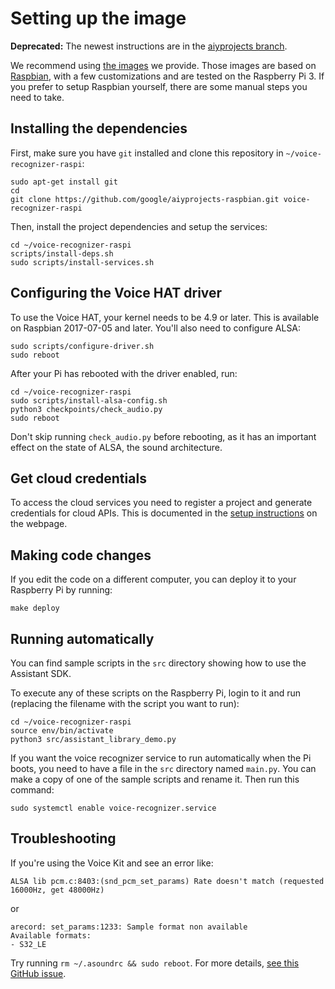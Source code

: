# Setting up the image

**Deprecated:** The newest instructions are in the
[aiyprojects
branch](https://github.com/google/aiyprojects-raspbian/blob/aiyprojects/HACKING.md).

We recommend using [the images](https://aiyprojects.withgoogle.com/voice) we
provide. Those images are based on [Raspbian](https://www.raspberrypi.org/downloads/raspbian/),
with a few customizations and are tested on the Raspberry Pi 3. If you prefer
to setup Raspbian yourself, there are some manual steps you need to take.

## Installing the dependencies

First, make sure you have `git` installed and clone this repository in
`~/voice-recognizer-raspi`:

```shell
sudo apt-get install git
cd
git clone https://github.com/google/aiyprojects-raspbian.git voice-recognizer-raspi
```

Then, install the project dependencies and setup the services:

``` shell
cd ~/voice-recognizer-raspi
scripts/install-deps.sh
sudo scripts/install-services.sh
```

## Configuring the Voice HAT driver

To use the Voice HAT, your kernel needs to be 4.9 or later. This is available
on Raspbian 2017-07-05 and later. You'll also need to configure ALSA:

``` shell
sudo scripts/configure-driver.sh
sudo reboot
```

After your Pi has rebooted with the driver enabled, run:

```
cd ~/voice-recognizer-raspi
sudo scripts/install-alsa-config.sh
python3 checkpoints/check_audio.py
sudo reboot
```

Don't skip running `check_audio.py` before rebooting, as it has an important
effect on the state of ALSA, the sound architecture.

## Get cloud credentials

To access the cloud services you need to register a project and generate
credentials for cloud APIs. This is documented in the
[setup instructions](https://aiyprojects.withgoogle.com/voice#users-guide-1-1--connect-to-google-cloud-platform) on the
webpage.

## Making code changes

If you edit the code on a different computer, you can deploy it to your
Raspberry Pi by running:

``` shell
make deploy
```

## Running automatically

You can find sample scripts in the `src` directory showing how to use the
Assistant SDK.

To execute any of these scripts on the Raspberry Pi, login to it and run
(replacing the filename with the script you want to run):

``` shell
cd ~/voice-recognizer-raspi
source env/bin/activate
python3 src/assistant_library_demo.py
```

If you want the voice recognizer service to run automatically when the Pi
boots, you need to have a file in the `src` directory named `main.py`. You can
make a copy of one of the sample scripts and rename it. Then run this command:

``` shell
sudo systemctl enable voice-recognizer.service
```

## Troubleshooting

If you're using the Voice Kit and see an error like:

``` shell
ALSA lib pcm.c:8403:(snd_pcm_set_params) Rate doesn't match (requested 16000Hz, get 48000Hz)
```

or

``` shell
arecord: set_params:1233: Sample format non available
Available formats:
- S32_LE
```

Try running `rm ~/.asoundrc && sudo reboot`. For more details, [see this GitHub
issue](https://github.com/google/aiyprojects-raspbian/issues/183).
